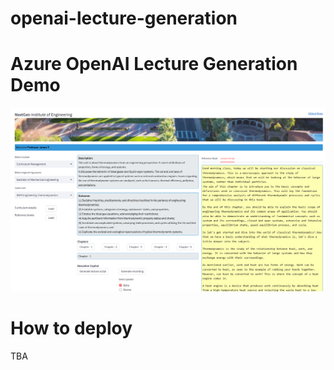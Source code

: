 # openai-lecture-generation

# Azure OpenAI Lecture Generation Demo

![](images/UI_Output.png)

# How to deploy

TBA